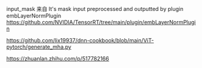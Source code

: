 input_mask 来自  It's mask input preprocessed and outputted by plugin embLayerNormPlugin  
   https://github.com/NVIDIA/TensorRT/tree/main/plugin/embLayerNormPlugin

https://github.com/lix19937/dnn-cookbook/blob/main/ViT-pytorch/generate_mha.py

https://zhuanlan.zhihu.com/p/517782166
